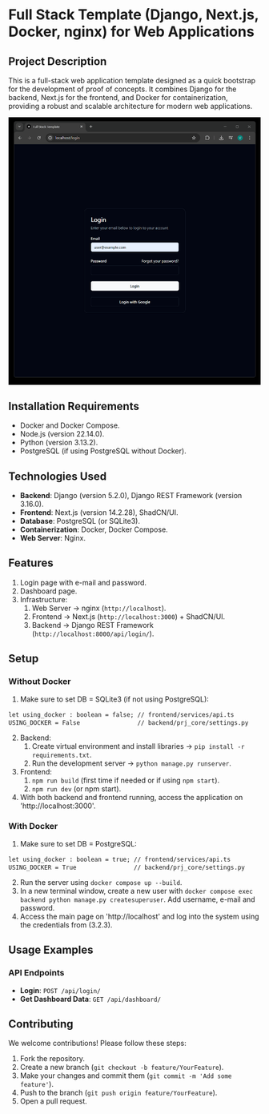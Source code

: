 # Full Stack Template (Django, Next.js, Docker, nginx) for Web Applications

## Project Description
This is a full-stack web application template designed as a quick bootstrap for the development of proof of concepts. It combines Django for the backend, Next.js for the frontend, and Docker for containerization, providing a robust and scalable architecture for modern web applications.

<div style="display: flex; justify-content: center;">
    <img src="img/demo.gif" alt="Application Overview" width="600" height="auto">
</div>

## Installation Requirements
- Docker and Docker Compose.
- Node.js (version 22.14.0).
- Python (version 3.13.2).
- PostgreSQL (if using PostgreSQL without Docker).

## Technologies Used
- **Backend**: Django (version 5.2.0), Django REST Framework (version 3.16.0).
- **Frontend**: Next.js (version 14.2.28), ShadCN/UI.
- **Database**: PostgreSQL (or SQLite3).
- **Containerization**: Docker, Docker Compose.
- **Web Server**: Nginx.

## Features
1. Login page with e-mail and password.
2. Dashboard page.
3. Infrastructure:
    1. Web Server -> nginx (`http://localhost`).
    2. Frontend -> Next.js (`http://localhost:3000`) + ShadCN/UI.
    3. Backend -> Django REST Framework (`http://localhost:8000/api/login/`).

## Setup
### Without Docker
1. Make sure to set DB = SQLite3 (if not using PostgreSQL):
```
let using_docker : boolean = false; // frontend/services/api.ts
USING_DOCKER = False                // backend/prj_core/settings.py
```
2. Backend:
    1. Create virtual environment and install libraries -> `pip install -r requirements.txt`.
    2. Run the development server -> `python manage.py runserver`.
3. Frontend:
    1. `npm run build` (first time if needed or if using `npm start`).
    2. `npm run dev` (or npm start).
4. With both backend and frontend running, access the application on 'http://localhost:3000'.

### With Docker
1. Make sure to set DB = PostgreSQL:
```
let using_docker : boolean = true; // frontend/services/api.ts
USING_DOCKER = True                // backend/prj_core/settings.py
```
2. Run the server using `docker compose up --build`.
3. In a new terminal window, create a new user with `docker compose exec backend python manage.py createsuperuser`. Add username, e-mail and password.
4. Access the main page on 'http://localhost' and log into the system using the credentials from (3.2.3).

## Usage Examples
### API Endpoints
- **Login**: `POST /api/login/`
- **Get Dashboard Data**: `GET /api/dashboard/`

## Contributing
We welcome contributions! Please follow these steps:
1. Fork the repository.
2. Create a new branch (`git checkout -b feature/YourFeature`).
3. Make your changes and commit them (`git commit -m 'Add some feature'`).
4. Push to the branch (`git push origin feature/YourFeature`).
5. Open a pull request.
